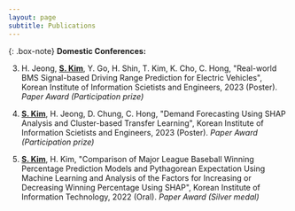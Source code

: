```yaml
---
layout: page
subtitle: Publications
---
```


{: .box-note}
**Domestic Conferences:**

3. H. Jeong, <u><b>S. Kim</b></u>, Y. Go, H. Shin, T. Kim, K. Cho, C. Hong, "Real-world BMS Signal-based Driving Range Prediction for Electric Vehicles", Korean Institute of Information Scietists and Engineers, 2023 (Poster). _Paper Award (Participation prize)_

2. <u><b>S. Kim</b></u>, H. Jeong, D. Chung, C. Hong, "Demand Forecasting Using SHAP Analysis and Cluster-based Transfer Learning", Korean Institute of Information Scietists and Engineers, 2023 (Poster). _Paper Award (Participation prize)_

1. <u><b>S. Kim</b></u>, H. Kim, "Comparison of Major League Baseball Winning Percentage Prediction Models and Pythagorean Expectation Using Machine Learning and Analysis of the Factors for Increasing or Decreasing Winning Percentage Using SHAP", Korean Institute of Information Technology, 2022 (Oral). _Paper Award (Silver medal)_